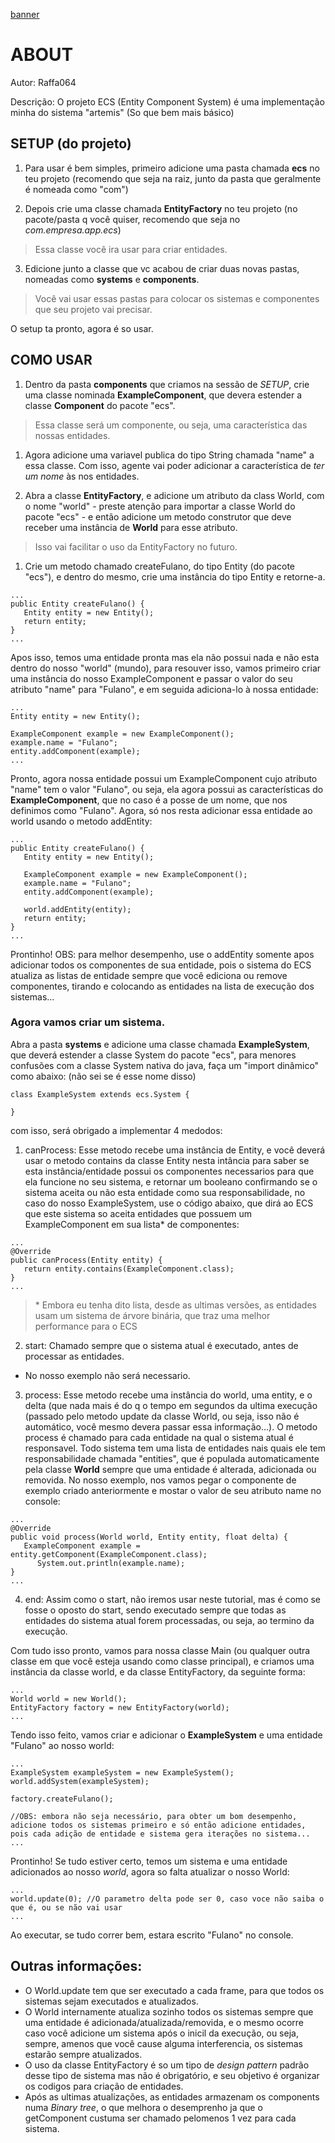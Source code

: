 [banner](./img/banner.png)

# ABOUT
Autor: Raffa064


Descrição: O projeto ECS (Entity Component System) é uma implementação minha do sistema "artemis" (So que bem mais básico)

## SETUP (do projeto)

1) Para usar é bem simples, primeiro adicione uma pasta chamada **ecs** no teu projeto (recomendo que seja na raiz, junto da pasta que geralmente é nomeada como "com")

2) Depois crie uma classe chamada **EntityFactory** no teu projeto (no pacote/pasta q você quiser, recomendo que seja no *com.empresa.app.ecs*)

> Essa classe você ira usar para criar entidades.

3) Edicione junto a classe que vc acabou de criar duas novas pastas, nomeadas como **systems** e **components**.

> Você vai usar essas pastas para colocar os sistemas e componentes que seu projeto vai precisar.

O setup ta pronto, agora é so usar.

## COMO USAR

1) Dentro da pasta **components** que criamos na sessão de  *SETUP*, crie uma classe nominada **ExampleComponent**, que devera estender a classe **Component** do pacote "ecs".

> Essa classe será um componente, ou seja, uma característica das nossas entidades.

1) Agora adicione uma variavel publica do tipo String chamada "name" a essa classe. Com isso, agente vai poder adicionar a característica de _ter um nome_ às nos entidades. 

2) Abra a classe **EntityFactory**, e adicione um atributo da class World, com o nome "world" - preste atenção para importar a classe World do pacote "ecs" - e então adicione um metodo construtor que deve receber uma instância de **World** para esse atributo.

> Isso vai facilitar o uso da EntityFactory no futuro.

1) Crie um metodo chamado createFulano, do tipo Entity (do pacote "ecs"), e dentro do mesmo, crie uma instância do tipo Entity e retorne-a. 

```
...
public Entity createFulano() {
   Entity entity = new Entity();
   return entity;
}
...
```
Apos isso, temos uma entidade pronta mas ela não possui nada e não esta dentro do nosso "world" (mundo), para resouver isso, vamos primeiro criar uma instância do nosso ExampleComponent e passar o valor do seu atributo "name" para "Fulano", e em seguida adiciona-lo à nossa entidade:

```
...
Entity entity = new Entity();

ExampleComponent example = new ExampleComponent();
example.name = "Fulano";
entity.addComponent(example);
...
```

Pronto, agora nossa entidade possui um ExampleComponent cujo atributo "name" tem o valor "Fulano", ou seja, ela agora possui as características do **ExampleComponent**, que no caso é a posse de um nome, que nos definimos como "Fulano". Agora, só nos resta adicionar essa entidade ao world usando o metodo addEntity:

```
...
public Entity createFulano() {
   Entity entity = new Entity();
   
   ExampleComponent example = new ExampleComponent();
   example.name = "Fulano";
   entity.addComponent(example);   

   world.addEntity(entity);
   return entity;
}
...
```

Prontinho!
OBS: para melhor desempenho, use o addEntity somente apos adicionar todos os componentes de sua entidade, pois o sistema do ECS atualiza as listas de entidade sempre que você ediciona ou remove componentes, tirando e colocando as entidades na lista de execução dos sistemas...

### Agora vamos criar um sistema.
Abra a pasta **systems** e adicione uma classe chamada **ExampleSystem**, que deverá estender a classe System do pacote "ecs", para menores confusões com a classe System nativa do java, faça um "import dinâmico" como abaixo: (não sei se é esse nome disso)

```
class ExampleSystem extends ecs.System {

}
```

com isso, será obrigado a implementar 4 medodos:

1) canProcess:
Esse metodo recebe uma instância de Entity, e você deverá usar o metodo contains da classe Entity nesta intância para saber se esta instância/entidade possui os componentes necessarios para que ela funcione no seu sistema, e retornar um booleano confirmando se o sistema aceita ou não esta entidade como sua responsabilidade, no caso do nosso ExampleSystem, use o código abaixo, que dirá ao ECS que este sistema so aceita entidades que possuem um ExampleComponent em sua lista* de componentes:

```
...
@Override
public canProcess(Entity entity) {
   return entity.contains(ExampleComponent.class);
}
...
```
> \* Embora eu tenha dito lista, desde as ultimas versões, as entidades usam um sistema de árvore binária, que traz uma melhor performance para o ECS

2) start:
Chamado sempre que o sistema atual é executado, antes de processar as entidades.
- No nosso exemplo não será necessario.

3) process:
Esse metodo recebe uma instância do world, uma entity, e o delta (que nada mais é do q o tempo em segundos da ultima execução (passado pelo metodo update da classe World, ou seja, isso não é automático, você mesmo devera passar essa informação...).
O metodo process é chamado para cada entidade na qual o sistema atual é responsavel. Todo sistema tem uma lista de entidades nais quais ele tem responsabilidade chamada "entities", que é populada automaticamente pela classe **World** sempre que uma entidade é alterada, adicionada ou removida.
No nosso exemplo, nos vamos pegar o componente de exemplo criado anteriormente e mostar o valor de seu atributo name no console:

```
...
@Override
public void process(World world, Entity entity, float delta) {
   ExampleComponent example = entity.getComponent(ExampleComponent.class);
	  System.out.println(example.name);
}
...
```

4) end:
Assim como o start, não iremos usar neste tutorial, mas é como se fosse o oposto do start, sendo executado sempre que todas as entidades do sistema atual forem processadas, ou seja, ao termino da execução.

Com tudo isso pronto, vamos para nossa classe Main (ou qualquer outra classe em que você esteja usando como classe principal), e criamos uma instância da classe world, e da classe EntityFactory, da seguinte forma:

```
...
World world = new World();
EntityFactory factory = new EntityFactory(world);
...
```

Tendo isso feito, vamos criar e adicionar o **ExampleSystem** e uma entidade "Fulano" ao nosso world:

```
...
ExampleSystem exampleSystem = new ExampleSystem();
world.addSystem(exampleSystem);

factory.createFulano();

//OBS: embora não seja necessário, para obter um bom desempenho, adicione todos os sistemas primeiro e só então adicione entidades, pois cada adição de entidade e sistema gera iterações no sistema...
...
```

Prontinho! Se tudo estiver certo, temos um sistema e uma entidade adicionados ao nosso *world*, agora so falta atualizar o nosso World:

```
...
world.update(0); //O parametro delta pode ser 0, caso voce não saiba o que é, ou se não vai usar
...
```

Ao executar, se tudo correr bem, estara escrito "Fulano" no console.

## Outras informações:
- O World.update tem que ser executado a cada frame, para que todos os sistemas sejam executados e atualizados.
- O World internamente atualiza sozinho todos os sistemas sempre que uma entidade é adicionada/atualizada/removida, e o mesmo ocorre caso você adicione um sistema após o inicil da execução, ou seja, sempre, amenos que você cause alguma interferencia, os sistemas estarão sempre atualizados.
- O uso da classe EntityFactory é so um tipo de *design pattern* padrão desse tipo de sistema mas não é obrigatório, e seu objetivo é organizar os codigos para criação de entidades.
- Após as ultimas atualizações, as entidades armazenam os components numa *Binary tree*, o que melhora o desemprenho ja que o getComponent custuma ser chamado pelomenos 1 vez para cada sistema.